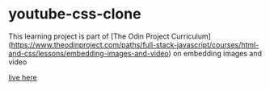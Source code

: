 # youtube-css-clone

This learning project is part of [The Odin Project Curriculum] (https://www.theodinproject.com/paths/full-stack-javascript/courses/html-and-css/lessons/embedding-images-and-video) on embedding images and video

[live here](https://tian-1800.github.io/youtube-css-clone/)

